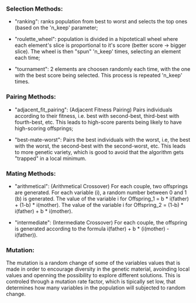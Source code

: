 ### Selection Methods:
- "ranking": ranks population from best to worst and selects the top ones (based on the 'n_keep' parameter;

- "roulette_wheel": population is divided in a hipoteticall wheel where each element's slice is proportional to it's score (better score -> bigger slice). The wheel is then "spun" 'n_keep' times, selecting an element each time;

- "tournament": 2 elements are choosen randomly each time, with the one with the best score being selected. This process is repeated 'n_keep' times.


### Pairing Methods:
- "adjacent_fit_pairing": (Adjacent Fitness Pairing) Pairs individuals according to their fitness, i.e. best with second-best, third-best with fourth-best, etc. This leads to high-score parents being likely to have high-scoring offsprings;

- "best-mate-worst": Pairs the best individuals with the worst, i.e, the best with the worst, the second-best with the second-worst, etc. This leads to more genetic variety, which is good to avoid that the algorithm gets "trapped" in a local minimum.


### Mating Methods:
- "arithmetical": (Arithmetical Crossover) For each couple, two offsprings are generated. For each variable (i), a random number between 0 and 1 (b) is generated.
The value of the variable i for Offspring_1 = b * i(father) + (1-b) * i(mother).
The value of the variable i for Offspring_2 = (1-b) * i(father) + b * i(mother).

- "intermediate": (Intermediate Crossover) For each couple, the offspring is generated according to the formula i(father) + b * (i(mother) - i(father)).


### Mutation:
The mutation is a random change of some of the variables values that is made in order to encourage diversity in the genetic material, avoinding local values and openning the possibility to explore different solutions. This is controled through a mutation rate factor, which is tipically set low, that determines how many variables in the population will subjected to random change.